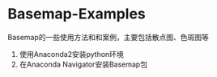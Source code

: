 # Basemap-Examples
Basemap的一些使用方法和和案例，主要包括散点图、色斑图等

1. 使用Anaconda2安装python环境
2. 在Anaconda Navigator安装Basemap包